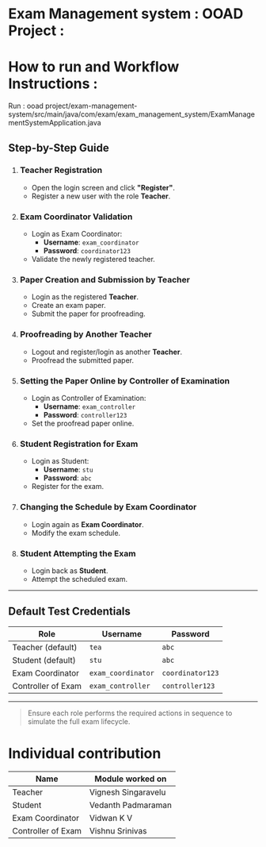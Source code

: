 # Exam Management system : OOAD Project :

# How to run and Workflow Instructions : 

Run : ooad project/exam-management-system/src/main/java/com/exam/exam_management_system/ExamManagementSystemApplication.java
## Step-by-Step Guide

1. ### Teacher Registration
   - Open the login screen and click **"Register"**.
   - Register a new user with the role **Teacher**.

2. ### Exam Coordinator Validation
   - Login as Exam Coordinator:
     - **Username**: `exam_coordinator`
     - **Password**: `coordinator123`
   - Validate the newly registered teacher.

3. ### Paper Creation and Submission by Teacher
   - Login as the registered **Teacher**.
   - Create an exam paper.
   - Submit the paper for proofreading.

4. ### Proofreading by Another Teacher
   - Logout and register/login as another **Teacher**.
   - Proofread the submitted paper.

5. ### Setting the Paper Online by Controller of Examination
   - Login as Controller of Examination:
     - **Username**: `exam_controller`
     - **Password**: `controller123`
   - Set the proofread paper online.

6. ### Student Registration for Exam
   - Login as Student:
     - **Username**: `stu`
     - **Password**: `abc`
   - Register for the exam.

7. ### Changing the Schedule by Exam Coordinator
   - Login again as **Exam Coordinator**.
   - Modify the exam schedule.

8. ### Student Attempting the Exam
   - Login back as **Student**.
   - Attempt the scheduled exam.

---

## Default Test Credentials

| Role                  | Username            | Password         |
|-----------------------|---------------------|------------------|
| Teacher (default)     | `tea`               | `abc`            |
| Student (default)     | `stu`               | `abc`            |
| Exam Coordinator      | `exam_coordinator`  | `coordinator123` |
| Controller of Exam    | `exam_controller`   | `controller123`  |

---

> Ensure each role performs the required actions in sequence to simulate the full exam lifecycle.

# Individual contribution
| Name                  | Module worked on    |     
|-----------------------|---------------------|
| Teacher     | Vignesh Singaravelu               | 
| Student      | Vedanth Padmaraman              |
| Exam Coordinator      |  Vidwan K V  | 
| Controller of Exam    |  Vishnu Srinivas   | 


